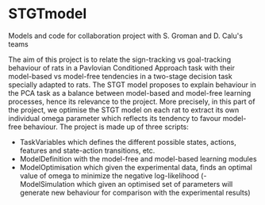 # STGTmodel
 Models and code for collaboration project with S. Groman and D. Calu's teams
 
 The aim of this project is to relate the sign-tracking vs goal-tracking behaviour of rats in a Pavlovian Conditioned Approach task with their model-based vs model-free tendencies in a two-stage decision task specially adapted to rats. The STGT model proposes to explain behaviour in the PCA task as a balance between model-based and model-free learning processes, hence its relevance to the project. More precisely, in this part of the project, we optimise the STGT model on each rat to extract its own individual omega parameter which reflects its tendency to favour model-free behaviour.
The project is made up of three scripts:
- TaskVariables which defines the different possible states, actions, features and state-action transitions, etc.
- ModelDefinition with the model-free and model-based learning modules
- ModelOptimisation which given the experimental data, finds an optimal value of omega to minimize the negative log-likelihood
(-ModelSimulation which given an optimised set of parameters will generate new behaviour for comparison with the experimental results)
